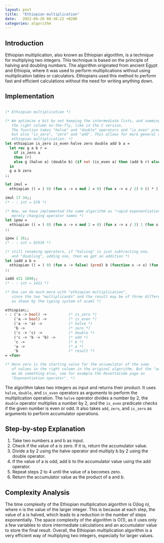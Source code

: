 ```yaml
---
layout: post
title:  "Ethiopian multiplication"
date:   2022-04-26 08:36:22 +0200
categories: algorithm
---
```


## Introduction
Ethiopian multiplication, also known as Ethiopian algorithm, is a technique for multiplying two integers. This technique is based on the principle of halving and doubling numbers. The algorithm originated from ancient Egypt and Ethiopia, where it was used to perform multiplications without using multiplication tables or calculators. Ethiopians used this method to perform fast and efficient calculations without the need for writing anything down.

## Implementation

```ocaml

(* Ethiopian multiplication *)

(* We optimize a bit by not keeping the intermediate lists, and summing
   the right column on-the-fly, like in the C version.
   The function takes "halve" and "double" operators and "is_even" predicate as arguments,
   but also "is_zero", "zero" and "add". This allows for more general uses of the
   ethiopian multiplication. *)
let ethiopian is_zero is_even halve zero double add b a =
  let rec g a b r =
    if is_zero a
    then (r)
    else g (halve a) (double b) (if not (is_even a) then (add b r) else (r))
  in
  g a b zero
;;

let imul =
  ethiopian (( = ) 0) (fun x -> x mod 2 = 0) (fun x -> x / 2) 0 (( * ) 2) ( + );;

imul 17 34;;
(* - : int = 578 *)

(* Now, we have implemented the same algorithm as "rapid exponentiation",
   merely changing operator names *)
let ipow =
  ethiopian (( = ) 0) (fun x -> x mod 2 = 0) (fun x -> x / 2) 1 (fun x -> x*x) ( * )
;;

ipow 2 16;;
(* - : int = 65536 *)

(* still renaming operators, if "halving" is just subtracting one,
   and "doubling", adding one, then we get an addition *)
let iadd a b =
  ethiopian (( = ) 0) (fun x -> false) (pred) b (function x -> x) (fun x y -> succ y) 0 a
;;

iadd 421 1000;;
(* - : int = 1421 *)

(* One can do much more with "ethiopian multiplication",
   since the two "multiplicands" and the result may be of three different types,
   as shown by the typing system of ocaml *)

ethiopian;;
- : ('a -> bool) ->          (* is_zero *)
    ('a -> bool) ->          (* is_even *)
    ('a -> 'a) ->            (* halve *)
    'b ->                    (* zero *)
    ('c -> 'c) ->            (* double *)
    ('c -> 'b -> 'b) ->      (* add *)
    'c ->                    (* b *)
    'a ->                    (* a *)
    'b                       (* result *)
= <fun>

(* Here zero is the starting value for the accumulator of the sums
   of values in the right column in the original algorithm. But the "add"
   me do something else, see for example the RosettaCode page on 
   "Exponentiation operator". *)

```

The algorithm takes two integers as input and returns their product. It uses `halve`, `double`, and `is_even` operators as arguments to perform the multiplication operation. The `halve` operator divides a number by 2, the `double` operator multiplies a number by 2, and the `is_even` predicate checks if the given number is even or odd. It also takes `add`, `zero`, and `is_zero` as arguments to perform accumulator operations.

## Step-by-step Explanation
1. Take two numbers a and b as input.
2. Check if the value of a is zero. If it is, return the accumulator value.
3. Divide a by 2 using the halve operator and multiply b by 2 using the double operator.
4. If the value of a is odd, add b to the accumulator value using the add operator.
5. Repeat steps 2 to 4 until the value of a becomes zero.
6. Return the accumulator value as the product of a and b.

## Complexity Analysis
The time complexity of the Ethiopian multiplication algorithm is O(log n), where n is the value of the larger integer. This is because at each step, the value of a is halved, which leads to a reduction in the number of steps exponentially. The space complexity of the algorithm is O(1), as it uses only a few variables to store intermediate calculations and an accumulator value to store the final result. Overall, the Ethiopian multiplication algorithm is a very efficient way of multiplying two integers, especially for larger values.